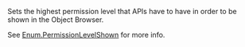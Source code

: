 Sets the highest permission level that APIs have to have in order to be shown in the Object Browser.

See [Enum.PermissionLevelShown](https://developer.roblox.com/search#stq=PermissionLevelShown) for more info.